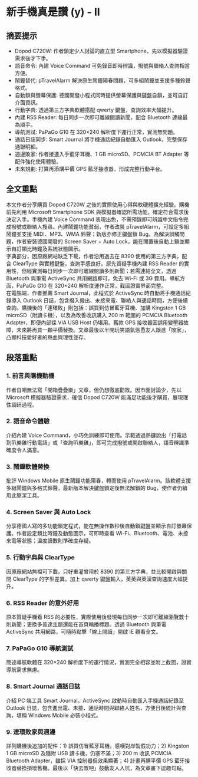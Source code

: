 # 新手機真是讚 (y) - II

## 摘要提示
- Dopod C720W: 作者鎖定少人討論的直立型 Smartphone，先以模擬器驗證需求後才下手。
- 語音命令: 內建 Voice Command 可免錄音即時辨識，撥號與聯絡人查詢相當方便。
- 鬧鐘替代: pTravelAlarm 解決原生鬧鐘陽春問題，可多組鬧鐘並支援多種鈴聲格式。
- 自動鎖與螢幕保護: 德國開發小程式同時提供螢幕保護與鍵盤自鎖，並可自訂介面資訊。
- 行動字典: 透過第三方字典軟體搭配 qwerty 鍵盤，查詢效率大幅提升。
- 內建 RSS Reader: 每日同步一次即可離線閱讀新聞，配合 Bluetooth 連線最為順手。
- 導航測試: PaPaGo G10 在 320×240 解析度下運行正常，實測無問題。
- 通話日誌同步: Smart Journal 將手機通話紀錄自動匯入 Outlook，完整保存通聯明細。
- 週邊敗家: 作者接連入手藍牙耳機、1 GB microSD、PCMCIA BT Adapter 等配件強化使用體驗。
- 未來規劃: 打算再添購平價 GPS 藍牙接收器，形成完整行動平台。

## 全文重點
本文作者分享購買 Dopod C720W 之後的實際使用心得與軟硬體擴充經驗。購機前先利用 Microsoft Smartphone SDK 與模擬器確認所需功能，確定符合需求後決定入手。手機內建 Voice Command 表現出色，不需預錄即可辨識中文指令完成撥號或聯絡人搜尋。內建鬧鐘功能貧弱，作者改裝 pTravelAlarm，可設定多組鬧鐘並支援 MIDI、MP3、WMA 鈴聲；新版亦修正鍵盤鎖 Bug。為解決誤觸問題，作者安裝德國開發的 Screen Saver + Auto Lock，能在閒置後自動上鎖並顯示自訂類比時鐘及系統狀態圖示。  
字典部分，因原廠網站缺乏下載，作者沿用過去在 8390 使用的第三方字典，配合 ClearType 與實體鍵盤，查詢手感良好。原先質疑手機內建 RSS Reader 的實用性，但經實測每日同步一次即可離線閱讀多則新聞；若需連結全文，透過 Bluetooth 與筆電 ActiveSync 共用網路即可，免去 Wi-Fi 或 3G 費用。導航方面，PaPaGo G10 在 320×240 解析度運作正常，截圖證實界面完整。  
在電腦端，作者推薦 Smart Journal，此程式於 ActiveSync 時自動將手機通話紀錄導入 Outlook 日誌，包含撥入撥出、未接來電、聯絡人與通話時間，方便後續查詢。購機後的「連環敗」則包括：誤買到仿冒藍牙耳機、加購 Kingston 1 GB microSD（附讀卡機），以及為改善收訊購入 200 m 範圍的 PCMCIA Bluetooth Adapter，即便內部採 VIA USB Host 仍堪用。舊款 GPS 接收器因誤用變壓器故障，未來將再買一顆平價替換。文章最後以半開玩笑語氣慫恿友人跟進「敗家」，凸顯科技愛好者的熱血與理性並存。

## 段落重點
### 1. 前言與購機動機
作者自嘲無法寫「開箱疊疊樂」文章，但仍想徹底勸敗。因市面討論少，先以 Microsoft 模擬器驗證需求，確信 Dopod C720W 能滿足功能後才購買，展現理性調研過程。

### 2. 語音命令體驗
介紹內建 Voice Command，小巧免訓練即可使用。示範透過熱鍵說出「打電話到叭樂雞行動電話」或「查詢叭樂雞」，即可完成撥號或開啟聯絡人，語音辨識準確度令人滿意。

### 3. 鬧鐘軟體替換
批評 Windows Mobile 原生鬧鐘功能陽春，轉而使用 pTravelAlarm。該軟體支援多組鬧鐘與多格式鈴聲，最新版本解決鍵盤鎖定後無法解鎖的 Bug，使作者仍續用此簡潔工具。

### 4. Screen Saver 與 Auto Lock
分享德國人寫的多功能鎖定程式，能在無操作數秒後自動鎖鍵盤並顯示自訂螢幕保護。作者設定類比時鐘及動態圖示，可即時查看 Wi-Fi、Bluetooth、電池、未接來電等狀態；溫度讀數則準確度存疑。

### 5. 行動字典與 ClearType
因原廠網站無檔可下載，只好重灌曾用於 8390 的第三方字典，並比較開啟與關閉 ClearType 的字型差異。加上 qwerty 鍵盤輸入，英英與英漢查詢速度大幅提升。

### 6. RSS Reader 的意外好用
原本質疑手機看 RSS 的必要性，實際使用後發現每日同步一次即可離線瀏覽數十則新聞；更換多普達主題還能在首頁輪播標題。透過 Bluetooth 與筆電 ActiveSync 共用網路，可隨時點擊「線上閱讀」開啟 IE 觀看全文。

### 7. PaPaGo G10 導航測試
簡述導航軟體在 320×240 解析度下的運行情況，實測完全相容並附上截圖，證實導航需求無慮。

### 8. Smart Journal 通話日誌
介紹 PC 端工具 Smart Journal，ActiveSync 啟動時自動匯入手機通話紀錄至 Outlook 日誌，包含進出電、未接、通話時間與聯絡人姓名，方便日後統計與查詢，堪稱 Windows Mobile 必裝小程式。

### 9. 連環敗家與週邊
詳列購機後追加的配件：1) 誤買仿冒藍牙耳機，感嘆對岸製假功力；2) Kingston 1 GB microSD 及隨附 USB 讀卡機，仍塞不滿；3) 200 m 收訊 PCMCIA Bluetooth Adapter，雖採 VIA 控制器但效果顯著；4) 計畫再購平價 GPS 藍牙接收器替換損壞舊機。最後以「快去敗吧」鼓動友人入坑，為文章畫下逗趣句點。